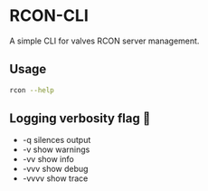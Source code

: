 # RCON-CLI

A simple CLI for valves RCON server management.

## Usage

```bash
rcon --help
```

## Logging verbosity flag 🚩

- -q silences output
- -v show warnings
- -vv show info
- -vvv show debug
- -vvvv show trace
